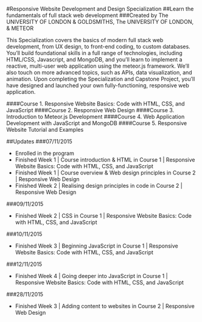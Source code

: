#Responsive Website Development and Design Specialization
##Learn the fundamentals of full stack web development
###Created by The UNIVERSITY OF LONDON & GOLDSMITHS, The UNIVERSITY OF LONDON, & METEOR

This Specialization covers the basics of modern full stack web development, from UX design, to front-end coding, to custom databases. You’ll build foundational skills in a full range of technologies, including HTML/CSS, Javascript, and MongoDB, and you’ll learn to implement a reactive, multi-user web application using the meteor.js framework. We’ll also touch on more advanced topics, such as APIs, data visualization, and animation. Upon completing the Specialization and Capstone Project, you’ll have designed and launched your own fully-functioning, responsive web application.

####Course 1. Responsive Website Basics: Code with HTML, CSS, and JavaScript
####Course 2. Responsive Web Design
####Course 3. Introduction to Meteor.js Development
####Course 4. Web Application Development with JavaScript and MongoDB
####Course 5. Responsive Website Tutorial and Examples

##Updates
###07/11/2015
- Enrolled in the program
- Finished Week 1 | Course introduction & HTML in Course 1 | Responsive Website Basics: Code with HTML, CSS, and JavaScript
- Finished Week 1 | Course overview & Web design principles in Course 2 | Responsive Web Design
- Finished Week 2 | Realising design principles in code in Course 2 | Responsive Web Design

###09/11/2015
- Finished Week 2 | CSS in Course 1 | Responsive Website Basics: Code with HTML, CSS, and JavaScript

###10/11/2015
- Finished Week 3 | Beginning JavaScript in Course 1 | Responsive Website Basics: Code with HTML, CSS, and JavaScript

###12/11/2015
- Finished Week 4 | Going deeper into JavaScript in Course 1 | Responsive Website Basics: Code with HTML, CSS, and JavaScript

###28/11/2015
- Finished Week 3 | Adding content to websites in Course 2 | Responsive Web Design